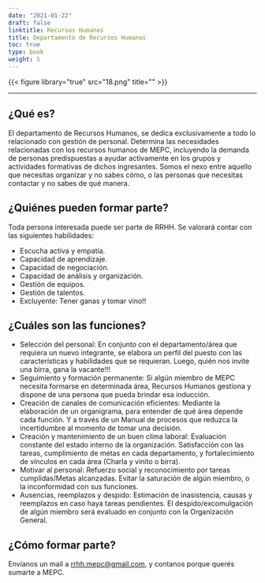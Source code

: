 ```yaml
---
date: "2021-01-22"
draft: false
linktitle: Recursos Humanos
title: Departamento de Recursos Humanos
toc: true
type: book
weight: 5
---
```


{{< figure library="true" src="18.png" title="" >}}

---

## **¿Qué es?**

El departamento de Recursos Humanos, se dedica exclusivamente a todo lo relacionado con gestión de personal. Determina las necesidades relacionadas con los recursos humanos de MEPC, incluyendo la demanda de personas predispuestas a ayudar activamente en los grupos y actividades formativas de dichos ingresantes. Somos el nexo entre aquello que necesitas organizar y no sabes cómo, o las personas que necesitas contactar y no sabes de qué manera.


## **¿Quiénes pueden formar parte?**

Toda persona interesada puede ser parte de RRHH. Se valorará contar con las siguientes habilidades:

- Escucha activa y empatía.
- Capacidad de aprendizaje.
- Capacidad de negociación.
- Capacidad de análisis y organización.
- Gestión de equipos.
- Gestión de talentos.
- Excluyente: Tener ganas y tomar vino!!

## **¿Cuáles son las funciones?**

- Selección del personal: En conjunto con el departamento/área que requiera un nuevo integrante, se elabora un perfil del puesto con las características y habilidades que se requieran. Luego, quién nos invite una birra, gana la vacante!!!
- Seguimiento y formación permanente: Si algún miembro de MEPC necesita formarse en determinada área, Recursos Humanos gestiona y dispone de una persona que pueda brindar esa inducción.
- Creación de canales de comunicación eficientes: Mediante la elaboración de un organigrama, para entender de qué área depende cada función. Y a través de un Manual de procesos que reduzca la incertidumbre al momento de tomar una decisión.
- Creación y mantenimiento de un buen clima laboral: Evaluación constante del estado interno de la organización. Satisfacción con las tareas, cumplimiento de metas en cada departamento, y fortalecimiento de vínculos en cada área (Charla y vinito o birra).
- Motivar al personal: Refuerzo social y reconocimiento por tareas cumplidas/Metas alcanzadas. Evitar la saturación de algún miembro, o la inconformidad con sus funciones.
- Ausencias, reemplazos y despido: Estimación de inasistencia, causas y reemplazos en caso haya tareas pendientes. El despido/excomulgación de algún miembro será evaluado en conjunto con la Organización General.

## **¿Cómo formar parte?**

Envíanos un mail a rrhh.mepc@gmail.com, y contanos porque querés sumarte a MEPC.
